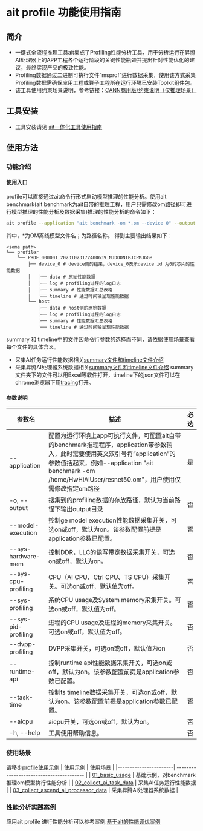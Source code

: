 # ait profile 功能使用指南

## 简介
- 一键式全流程推理工具ait集成了Profiling性能分析工具，用于分析运行在昇腾AI处理器上的APP工程各个运行阶段的关键性能瓶颈并提出针对性能优化的建议，最终实现产品的极致性能。
- Profiling数据通过二进制可执行文件”msprof”进行数据采集，使用该方式采集Profiling数据需确保应用工程或算子工程所在运行环境已安装Toolkit组件包。
- 该工具使用约束场景说明，参考链接：[CANN商用版/约束说明（仅推理场景）](https://www.hiascend.com/document/detail/zh/CANNCommunityEdition/63RC2alpha003/developmenttools/devtool/atlasprofiling_16_0004.html)

## 工具安装
- 工具安装请见 [ait一体化工具使用指南](../../README.md)

## 使用方法
### 功能介绍
#### 使用入口
profile可以直接通过ait命令行形式启动模型推理的性能分析。使用ait benchmark(ait benchmark为ait自带的推理工程，用户只需修改om路径即可进行模型推理的性能分析及数据采集)推理的性能分析的命令如下：
```bash
ait profile --application "ait benchmark -om *.om --device 0" --output <some path>
```
其中，*为OM离线模型文件名；<some path>为路径名称。
得到主要输出结果如下：
```
<some path>
└── profiler
    └── PROF_000001_20231023172400639_NJDOONIBJCPMJGGB
        ├── device_0 # device侧的结果，device_0表示device id 为0的芯片的性能数据
        │   ├── data # 原始性能数据
        │   ├── log # profiling过程的log日志
        │   ├── summary # 性能数据汇总表格
        │   └── timeline # 通过时间轴呈现性能数据
        └── host
            ├── data # host侧的原始数据
            ├── log # profiling过程的log日志
            ├── summary # 性能数据汇总表格
            └── timeline # 通过时间轴呈现性能数据

```
summary 和 timeline中的文件因命令行参数的选择而不同，请依据[使用场景](#使用场景)查看每个文件的具体含义。
- 采集AI任务运行性能数据相关[summary文件和timeline文件介绍](https://gitee.com/ascend/ait/tree/master/ait/examples/cli/profile/02_collect_ai_task_data)
- 采集昇腾AI处理器系统数据相关[summary文件和timeline文件介绍](https://gitee.com/ascend/ait/tree/master/ait/examples/cli/profile/03_collect_ascend_ai_processor_data)
summary文件夹下的文件可以用Excel等软件打开，timeline下的json文件可以在chrome浏览器下用[tracing](chrome://tracing)打开。


#### 参数说明
  | 参数名                    | 描述                                       | 必选   |
  | ------------------------ | ---------------------------------------- | ---- |
  | --application            | 配置为运行环境上app可执行文件，可配置ait自带的benchmark推理程序，application带参数输入，此时需要使用英文双引号将”application”的参数值括起来，例如--application "ait benchmark -om /home/HwHiAiUser/resnet50.om"，用户使用仅需修改指定om路径 | 是    |
  | -o, --output             | 搜集到的profiling数据的存放路径，默认为当前路径下输出output目录                                                                | 否    |
  | --model-execution        | 控制ge model execution性能数据采集开关，可选on或off，默认为on。该参数配置前提是application参数已配置。 | 否    |
  | --sys-hardware-mem       | 控制DDR，LLC的读写带宽数据采集开关，可选on或off，默认为on。 | 否    |
  | --sys-cpu-profiling      | CPU（AI CPU、Ctrl CPU、TS CPU）采集开关。可选on或off，默认值为off。                           | 否    |
  | --sys-profiling          | 系统CPU usage及System memory采集开关。可选on或off，默认值为off。 | 否    |
  | --sys-pid-profiling      | 进程的CPU usage及进程的memory采集开关。可选on或off，默认值为off。 | 否    |
  | --dvpp-profiling         | DVPP采集开关，可选on或off，默认值为on | 否    |
  | --runtime-api            | 控制runtime api性能数据采集开关，可选on或off，默认为on。该参数配置前提是application参数已配置。 | 否    |
  | --task-time              | 控制ts timeline数据采集开关，可选on或off，默认为on。该参数配置前提是application参数已配置。 | 否    |
  | --aicpu                  | aicpu开关，可选on或off，默认为on。 | 否  |
  | -h, --help               | 工具使用帮助信息。               | 否  |

  ### 使用场景
请移步[profile使用示例](../../examples/cli/profile/)
  | 使用示例               | 使用场景                                 |
  |-----------------------| ---------------------------------------- |
  | [01_basic_usage](../../examples/cli/profile/01_basic_usage)    | 基础示例，对benchmark推理om模型执行性能分析       |
  | [02_collect_ai_task_data](../../examples/cli/profile/02_collect_ai_task_data) | 采集AI任务运行性能数据 |
  | [03_collect_ascend_ai_processor_data](../../examples/cli/profile/03_collect_ascend_ai_processor_data) | 采集昇腾AI处理器系统数据 |

  ### 性能分析实践案例
应用ait profile 进行性能分析可以参考案例:[基于ait的性能调优案例](https://gitee.com/ascend/ait/wikis/%E6%A1%88%E4%BE%8B%E5%88%86%E4%BA%AB/%E5%9F%BA%E4%BA%8Eait%E7%9A%84%E6%80%A7%E8%83%BD%E8%B0%83%E4%BC%98%E6%A1%88%E4%BE%8B)